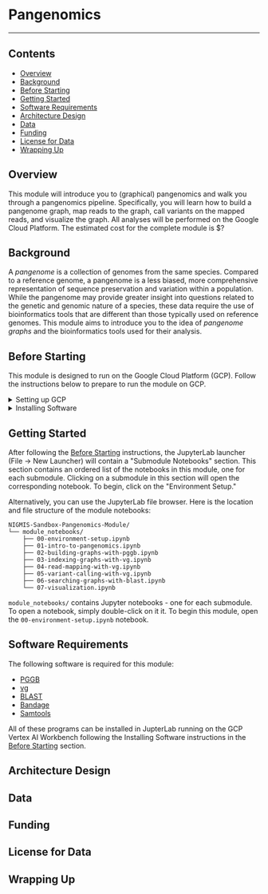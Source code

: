 # Pangenomics
---------------------------------

## **Contents**

+ [Overview](#overview)
+ [Background](#background)
+ [Before Starting](#before-starting)
+ [Getting Started](#getting-started)
+ [Software Requirements](#software-requirements)
+ [Architecture Design](#architecture-design)
+ [Data](#data)
+ [Funding](#funding)
+ [License for Data](#license-for-data)
+ [Wrapping Up](#wrapping-up)

## **Overview**

This module will introduce you to (graphical) pangenomics and walk you through a pangenomics pipeline.
Specifically, you will learn how to build a pangenome graph, map reads to the graph, call variants on the mapped reads, and visualize the graph.
All analyses will be performed on the Google Cloud Platform.
The estimated cost for the complete module is $?


## **Background**

A *pangenome* is a collection of genomes from the same species.
Compared to a reference genome, a pangenome is a less biased, more comprehensive representation of sequence preservation and variation within a population.
While the pangenome may provide greater insight into questions related to the genetic and genomic nature of a species, these data require the use of bioinformatics tools that are different than those typically used on reference genomes.
This module aims to introduce you to the idea of *pangenome graphs* and the bioinformatics tools used for their analysis.


## **Before Starting**

This module is designed to run on the Google Cloud Platform (GCP).
Follow the instructions below to prepare to run the module on GCP.

<details>

<summary>Setting up GCP</summary>

See the [Vertex AI Quickstart instructions](https://cloud.google.com/vertex-ai/docs/workbench/instances/create-console-quickstart) for details on steps 1-5.

1. Create a Google Cloud account
2. Create a Google Cloud project
3. Enable billing for your Google Cloud project
4. Go to Vertex AI Workbench and create a new instance using "CREATE NEW" -> "ADVANCED OPTIONS" and use the following configurations:
   * Details:<br/>&emsp;Region: us-east4<br/>&emsp;Zone: us-east4-a<br/>&emsp;Workbench type:<br/>&emsp;&emsp;Type: Instance
   * Environment:<br/>&emsp;JupyterLab Version: JupyterLab 4.x
   * Machine type:<br/>&emsp;Series: N2<br/>&emsp;Machine type: n2-standard-4<br/>&emsp;Idle shutdown:<br/>&emsp;&emsp;Enable Idle Shutdown: Checked<br/>&emsp;&emsp;Time of inactivity before shutdown (Minutes): 30
   * Disks: Use default settings
   * Networking:<br/>&emsp;Assign external IP address: Checked<br/>&emsp;Allow proxy access: Checked
   * IAM and security<br/>&emsp;Security options:<br/>&emsp;&emsp;Root access to the instance: Checked<br/>&emsp;&emsp;Terminal access: Checked
   * System health: Use default settings
6. Click "OPEN JUPYTERLAB" on your instance to open JupyterLab

</details>

<details>
 
<summary>Installing Software</summary>

To install the software for this module in JupyterLab, open a Terminal (File -> New Launcher -> Terminal) and run the following commands:
```bash
cd ~
git clone https://github.com/ncgr/NIGMS-Sandbox-Pangenomics-Module.git
bash -i ./NIGMS-Sandbox-Pangenomics-Module/scripts/0-setup.sh
```
After the last command completes, close the terminal and restart the instance in the Vertex AI Workbench.

There should now be a new kernal in the JupyterLab launcher called "nigms-pangenomics".
This is the kernel you should use with every notebook in the module.
The launcher should also contain two new sections: "Submodule Notebooks" and "Visualization Software".
Submodule notebooks contains an ordered list of the notebooks in this module, one for each submodule.
Clicking on a submodule will open the corresponding notebook.
Visualization Software contains a list of visualization software used in this module.
Clicking on a program in this list will open the program in a new window in your Web Browser.

</details>


## **Getting Started**

After following the [Before Starting](#before-starting) instructions, the JupyterLab launcher (File -> New Launcher) will contain a "Submodule Notebooks" section.
This section contains an ordered list of the notebooks in this module, one for each submodule.
Clicking on a submodule in this section will open the corresponding notebook.
To begin, click on the "Environment Setup."

Alternatively, you can use the JupyterLab file browser.
Here is the location and file structure of the module notebooks:
```
NIGMIS-Sandbox-Pangenomics-Module/
└── module_notebooks/
    ├── 00-environment-setup.ipynb
    ├── 01-intro-to-pangenomics.ipynb
    ├── 02-building-graphs-with-pggb.ipynb
    ├── 03-indexing-graphs-with-vg.ipynb
    ├── 04-read-mapping-with-vg.ipynb
    ├── 05-variant-calling-with-vg.ipynb
    ├── 06-searching-graphs-with-blast.ipynb
    └── 07-visualization.ipynb
```
`module_notebooks/` contains Jupyter notebooks - one for each submodule.
To open a notebook, simply double-click on it it.
To begin this module, open the `00-environment-setup.ipynb` notebook.


## **Software Requirements**

The following software is required for this module:

* [PGGB](https://github.com/pangenome/pggb)
* [vg](https://github.com/vgteam/vg)
* [BLAST](https://www.ncbi.nlm.nih.gov/books/NBK569861/)
* [Bandage](https://rrwick.github.io/Bandage/)
* [Samtools](https://www.htslib.org/)

All of these programs can be installed in JupterLab running on the GCP Vertex AI Workbench following the Installing Software instructions in the [Before Starting](#before-starting) section.


## **Architecture Design**


## **Data**


## **Funding**


## **License for Data**

## **Wrapping Up**

